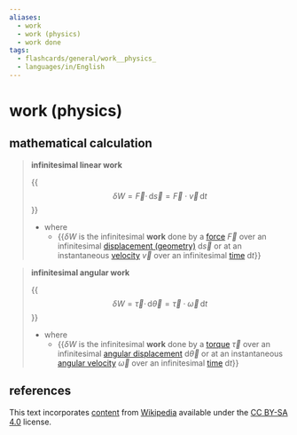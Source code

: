 ```yaml
---
aliases:
  - work
  - work (physics)
  - work done
tags:
  - flashcards/general/work__physics_
  - languages/in/English
---
```


# work (physics)

## mathematical calculation

> __infinitesimal linear work__
>
> {{$$\delta W = \vec{F} \cdot \,\mathrm{d}\vec{s} = \vec{F} \cdot \vec{v} \,\mathrm{d}t$$}}
>
> - where
>     - {{$\delta W$ is the infinitesimal __work__ done by a [force](force.md) $\vec{F}$ over an infinitesimal [displacement (geometry)](displacement%20(geometry).md) $\mathrm{d}\vec{s}$ or at an instantaneous [velocity](velocity.md) $\vec{v}$ over an infinitesimal [time](time.md) $\mathrm{d}t$}} <!--SR:!2024-02-23,51,310!2024-01-05,15,290-->

> __infinitesimal angular work__
>
> {{$$\delta W = \vec\tau \cdot \,\mathrm{d}\vec\theta = \vec\tau \cdot \vec\omega \,\mathrm{d}t$$}}
>
> - where
>     - {{$\delta W$ is the infinitesimal __work__ done by a [torque](torque.md) $\vec\tau$ over an infinitesimal [angular displacement](angular%20displacement.md) $\mathrm{d}\vec\theta$ or at an instantaneous [angular velocity](angular%20velocity.md) $\vec\omega$ over an infinitesimal [time](time.md) $\mathrm{d}t$}} <!--SR:!2024-02-25,52,310!2024-01-21,22,270-->

## references

This text incorporates [content](https://en.wikipedia.org/wiki/work_(physics)) from [Wikipedia](Wikipedia.md) available under the [CC BY-SA 4.0](https://creativecommons.org/licenses/by-sa/4.0/) license.
